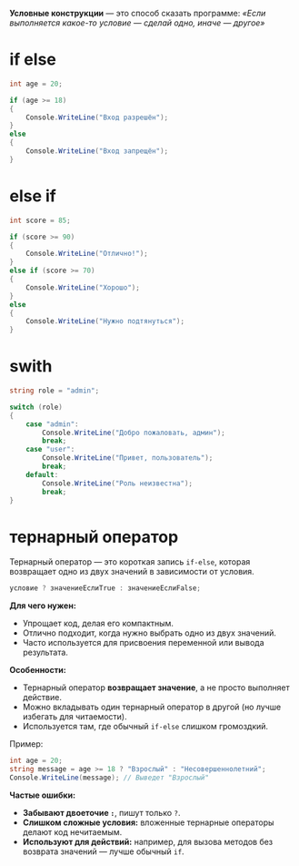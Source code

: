 **Условные конструкции** — это способ сказать программе: _«Если выполняется какое-то условие — сделай одно, иначе — другое»_

# if else

```csharp
int age = 20;

if (age >= 18)
{
    Console.WriteLine("Вход разрешён");
}
else
{
    Console.WriteLine("Вход запрещён");
}
```

# else if

```csharp
int score = 85;

if (score >= 90)
{
    Console.WriteLine("Отлично!");
}
else if (score >= 70)
{
    Console.WriteLine("Хорошо");
}
else
{
    Console.WriteLine("Нужно подтянуться");
}
```

# swith

```csharp
string role = "admin";

switch (role)
{
    case "admin":
        Console.WriteLine("Добро пожаловать, админ");
        break;
    case "user":
        Console.WriteLine("Привет, пользователь");
        break;
    default:
        Console.WriteLine("Роль неизвестна");
        break;
}
```


# тернарный оператор
Тернарный оператор — это короткая запись `if-else`, которая возвращает одно из двух значений в зависимости от условия.

```csharp
условие ? значениеЕслиTrue : значениеЕслиFalse;
```

**Для чего нужен:**
- Упрощает код, делая его компактным.
- Отлично подходит, когда нужно выбрать одно из двух значений.
- Часто используется для присвоения переменной или вывода результата.

**Особенности:**
- Тернарный оператор **возвращает значение**, а не просто выполняет действие.
- Можно вкладывать один тернарный оператор в другой (но лучше избегать для читаемости).
- Используется там, где обычный `if-else` слишком громоздкий.

Пример:
```csharp
int age = 20;
string message = age >= 18 ? "Взрослый" : "Несовершеннолетний";
Console.WriteLine(message); // Выведет "Взрослый"
```

**Частые ошибки:**
- **Забывают двоеточие `:`**, пишут только `?`.
- **Слишком сложные условия:** вложенные тернарные операторы делают код нечитаемым.
- **Используют для действий:** например, для вызова методов без возврата значений — лучше обычный `if`.